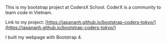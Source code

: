 This is my bootstrap project at CodersX School. CoderX is a community to learn code in Vietnam.

Link to my project: [https://japananh.github.io/bootstrap-coders-tokyo/](https://japananh.github.io/bootstrap-coders-tokyo/)

I built my webpage with Bootstrap 4.
